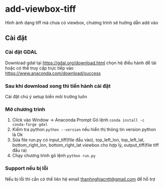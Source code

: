 # add-viewbox-tiff
Hình ảnh dạng tiff mà chưa có viewbox, chương trình sẽ hướng dẫn add vào

## Cài đặt
### Cài đặt GDAL
Download gdal tại https://gdal.org/download.html chọn hệ điều hành để tải hoặc có thể truy cập trực tiếp vào https://www.anaconda.com/download/success

### Sau khi download xong thì tiến hành cài đặt
Cài đặt chú ý setup biến môi trường luôn

### Mở chương trình
1. Click vào Window -> Anaconda Prompt Gõ lệnh `conda install -c conda-forge gdal`
2. Kiểm tra python `python --version` nếu hiển thị thông tin version python là Ok
3. Sửa file run.py có input_tiff(file đầu vào), top_left_lon, top_left_lat, bottom_right_lon, bottom_right_lat viewbox cho hợp lý, output_tiff(file tiff đầu ra)
4. Chạy chương trình gõ lệnh `python run.py`

### Support nếu bị lỗi
Nếu bị lỗi thi cần có thể liên hệ email thanhnghiacntt@gmail.com để hỗ trợ


